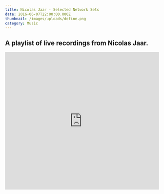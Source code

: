 ```yaml
---
title: Nicolas Jaar - Selected Network Sets
date: 2016-06-07T22:00:00.000Z
thumbnail: /images/uploads/define.png
category: Music
---
```


## A playlist of live recordings from Nicolas Jaar.

<iframe width="100%" height="450" scrolling="no" frameborder="no" allow="autoplay" src="https://w.soundcloud.com/player/?url=https%3A//api.soundcloud.com/playlists/409817351&color=%23ff5500&auto_play=false&hide_related=false&show_comments=true&show_user=true&show_reposts=false&show_teaser=true"></iframe>

